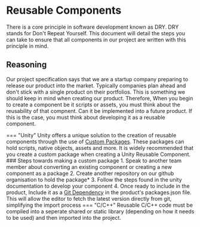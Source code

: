 # Reusable Components

There is a core principle in software development known as DRY. DRY stands for Don't Repeat Yourself. This document will detail the steps you can take to ensure that all components in our project are written with this principle in mind.

## Reasoning
Our project specification says that we are a startup company preparing to release our product into the market. Typically companies plan ahead and don't stick with a single product on their portfolios. This is something we should keep in mind when creating our product.
Therefore, When you begin to create a component be it scripts or assets, you must think about the reusability of that compnent. Can it be implemented into a future product. If this is the case, you must think about developing it as a reusable component.

=== "Unity"
    Unity offers a unique solution to the creation of reusable components through the use of [Custom Packages](https://docs.unity3d.com/Manual/CustomPackages.html). These packages can hold scripts, native objects, assets and more. It is widely recommended that you create a custom package when creating a Unity Reusable Component.
    ### Steps towards making a custom package
    1. Speak to another team member about converting an existing component or creating a new component as a package
    2. Create another repository on our github organisation to hold the package*
    3. Follow the steps found in the unity documentation to develop your component
    4. Once ready to include in the product, Include it as a [Git Dependency](https://docs.unity3d.com/Manual/upm-git.html) in the product's packages.json file. This will allow the editor to fetch the latest version directly from git, simplifying the import process
=== "C/C++"
    Reusable C/C++ code must be compiled into a seperate shared or static library (depending on how it needs to be used) and then imported into the project.

